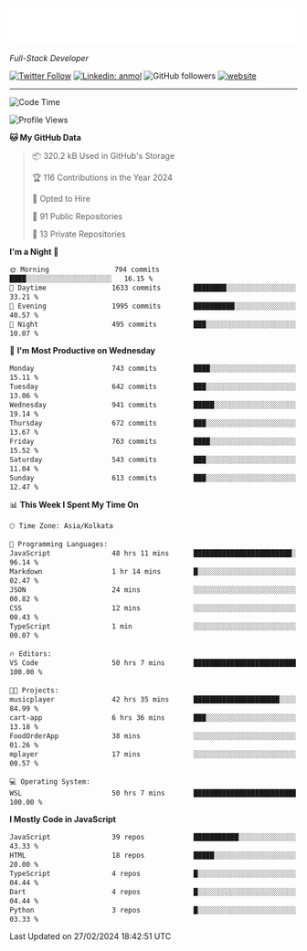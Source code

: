 <!-- START:readme-typing -->
<img src="readme-typing.svg" />
<!-- END:readme-typing -->

<p><em>Full-Stack Developer</em></p>

[![Twitter Follow](https://img.shields.io/twitter/follow/tonalmathew?style=flat)](https://twitter.com/intent/follow?screen_name=tonalmathew)
[![Linkedin: anmol](https://img.shields.io/badge/tonal-mathew?style=flat-square&logo=Linkedin&logoColor=white&link=https://www.linkedin.com/in/tonal-mathew/)](https://www.linkedin.com/in/tonal-mathew/)
![GitHub followers](https://img.shields.io/github/followers/tonalmathew?label=Follow&style=social)
[![website](https://img.shields.io/badge/Website-46a2f1.svg?&style=flat-square&logo=Google-Chrome&logoColor=white&link=http://tonalmathew.github.io/)](http://tonalmathew.github.io/)

---
<!--START_SECTION:waka-->
![Code Time](http://img.shields.io/badge/Code%20Time-1%2C307%20hrs%2017%20mins-blue)

![Profile Views](http://img.shields.io/badge/Profile%20Views-0-blue)

**🐱 My GitHub Data** 

> 📦 320.2 kB Used in GitHub's Storage 
 > 
> 🏆 116 Contributions in the Year 2024
 > 
> 💼 Opted to Hire
 > 
> 📜 91 Public Repositories 
 > 
> 🔑 13 Private Repositories 
 > 
**I'm a Night 🦉** 

```text
🌞 Morning                794 commits         ████░░░░░░░░░░░░░░░░░░░░░   16.15 % 
🌆 Daytime                1633 commits        ████████░░░░░░░░░░░░░░░░░   33.21 % 
🌃 Evening                1995 commits        ██████████░░░░░░░░░░░░░░░   40.57 % 
🌙 Night                  495 commits         ███░░░░░░░░░░░░░░░░░░░░░░   10.07 % 
```
📅 **I'm Most Productive on Wednesday** 

```text
Monday                   743 commits         ████░░░░░░░░░░░░░░░░░░░░░   15.11 % 
Tuesday                  642 commits         ███░░░░░░░░░░░░░░░░░░░░░░   13.06 % 
Wednesday                941 commits         █████░░░░░░░░░░░░░░░░░░░░   19.14 % 
Thursday                 672 commits         ███░░░░░░░░░░░░░░░░░░░░░░   13.67 % 
Friday                   763 commits         ████░░░░░░░░░░░░░░░░░░░░░   15.52 % 
Saturday                 543 commits         ███░░░░░░░░░░░░░░░░░░░░░░   11.04 % 
Sunday                   613 commits         ███░░░░░░░░░░░░░░░░░░░░░░   12.47 % 
```


📊 **This Week I Spent My Time On** 

```text
🕑︎ Time Zone: Asia/Kolkata

💬 Programming Languages: 
JavaScript               48 hrs 11 mins      ████████████████████████░   96.14 % 
Markdown                 1 hr 14 mins        █░░░░░░░░░░░░░░░░░░░░░░░░   02.47 % 
JSON                     24 mins             ░░░░░░░░░░░░░░░░░░░░░░░░░   00.82 % 
CSS                      12 mins             ░░░░░░░░░░░░░░░░░░░░░░░░░   00.43 % 
TypeScript               1 min               ░░░░░░░░░░░░░░░░░░░░░░░░░   00.07 % 

🔥 Editors: 
VS Code                  50 hrs 7 mins       █████████████████████████   100.00 % 

🐱‍💻 Projects: 
musicplayer              42 hrs 35 mins      █████████████████████░░░░   84.99 % 
cart-app                 6 hrs 36 mins       ███░░░░░░░░░░░░░░░░░░░░░░   13.18 % 
FoodOrderApp             38 mins             ░░░░░░░░░░░░░░░░░░░░░░░░░   01.26 % 
mplayer                  17 mins             ░░░░░░░░░░░░░░░░░░░░░░░░░   00.57 % 

💻 Operating System: 
WSL                      50 hrs 7 mins       █████████████████████████   100.00 % 
```

**I Mostly Code in JavaScript** 

```text
JavaScript               39 repos            ███████████░░░░░░░░░░░░░░   43.33 % 
HTML                     18 repos            █████░░░░░░░░░░░░░░░░░░░░   20.00 % 
TypeScript               4 repos             █░░░░░░░░░░░░░░░░░░░░░░░░   04.44 % 
Dart                     4 repos             █░░░░░░░░░░░░░░░░░░░░░░░░   04.44 % 
Python                   3 repos             █░░░░░░░░░░░░░░░░░░░░░░░░   03.33 % 
```




 Last Updated on 27/02/2024 18:42:51 UTC
<!--END_SECTION:waka-->
